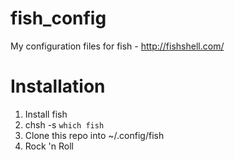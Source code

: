 fish_config
===========

My configuration files for fish - http://fishshell.com/

Installation
============

1. Install fish
2. chsh -s `which fish`
3. Clone this repo into ~/.config/fish
4. Rock 'n Roll
